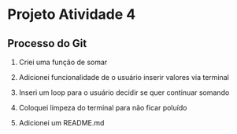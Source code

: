 
# Projeto Atividade 4

## Processo do Git

1. Criei uma função de somar

2. Adicionei funcionalidade de o usuário inserir valores via terminal

3. Inseri um loop para o usuário decidir se quer continuar somando

4. Coloquei limpeza do terminal para não ficar poluído

5. Adicionei um README.md